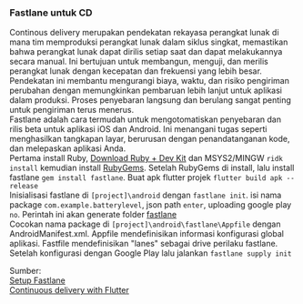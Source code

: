 ### Fastlane untuk CD
Continous delivery merupakan pendekatan rekayasa perangkat lunak di mana tim memproduksi perangkat lunak dalam siklus singkat, 
memastikan bahwa perangkat lunak dapat dirilis setiap saat dan dapat melakukannya secara manual. 
Ini bertujuan untuk membangun, menguji, dan merilis perangkat lunak dengan kecepatan dan frekuensi yang lebih besar. 
Pendekatan ini membantu mengurangi biaya, waktu, dan risiko pengiriman perubahan dengan memungkinkan pembaruan lebih lanjut untuk aplikasi dalam produksi. 
Proses penyebaran langsung dan berulang sangat penting untuk pengiriman terus menerus.\
Fastlane adalah cara termudah untuk mengotomatiskan penyebaran dan rilis beta untuk aplikasi iOS dan Android. 
Ini menangani tugas seperti menghasilkan tangkapan layar, berurusan dengan penandatanganan kode, dan melepaskan aplikasi Anda.\
Pertama install Ruby, [Download Ruby + Dev Kit](https://www.ruby-lang.org/en/downloads/) dan MSYS2/MINGW `ridk install` kemudian install [RubyGems](https://rubygems.org/pages/download#formats). 
Setelah RubyGems di install, lalu install fastlane `gem install fastlane`. 
Buat apk flutter projek `flutter build apk --release`\
Inisialisasi fastlane di `[project]\android` dengan `fastlane init`. isi nama package `com.example.batterylevel`, json path `enter`, uploading google play `no`. 
Perintah ini akan generate folder [fastlane](https://github.com/Fourthten/praxis-academy/tree/master/novice/04-05/latihan/fastlane)\
Cocokan nama package di `[project]\android\fastlane\Appfile` dengan AndroidManifest.xml. Appfile mendefinisikan informasi konfigurasi global aplikasi. 
Fastfile mendefinisikan "lanes" sebagai drive perilaku fastlane. Setelah konfigurasi dengan Google Play lalu jalankan `fastlane supply init`

Sumber:\
[Setup Fastlane](https://docs.fastlane.tools/)\
[Continuous delivery with Flutter](https://flutter.dev/docs/deployment/cd)
